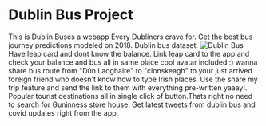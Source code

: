 # Dublin Bus Project
This is Dublin Buses a webapp Every Dubliners crave for. Get the best bus journey predictions modeled on 2018. Dublin bus dataset.
![Dublin Bus](https://github.com/sachsom95/Dublin_bus_official/blob/master/readme_content/dublin_bus_intro.gif)
Have leap card and dont know the balance. Link leap card to the app and check your balance and bus all in same place cool avatar included :)
wanna share bus route from "Dún Laoghaire" to "clonskeagh" to your just arrived foreign friend who doesn't know how to type Irish places. Use the share my trip feature and send the link to them with everything pre-written yaaay!.
Popular tourist destinations all in single click of button.Thats right no need to search for Guninness store house.
Get latest tweets from dublin bus and covid updates right from the app.

